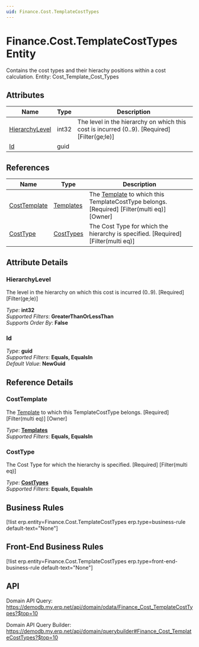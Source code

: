 ```yaml
---
uid: Finance.Cost.TemplateCostTypes
---
```

# Finance.Cost.TemplateCostTypes Entity

Contains the cost types and their hierachy positions within a cost calculation. Entity: Cost_Template_Cost_Types

## Attributes

| Name | Type | Description |
| ---- | ---- | --- |
| [HierarchyLevel](Finance.Cost.TemplateCostTypes.md#hierarchylevel) | int32 | The level in the hierarchy on which this cost is incurred (0..9). [Required] [Filter(ge;le)] 
| [Id](Finance.Cost.TemplateCostTypes.md#id) | guid |  

## References

| Name | Type | Description |
| ---- | ---- | --- |
| [CostTemplate](Finance.Cost.TemplateCostTypes.md#costtemplate) | [Templates](Finance.Cost.Templates.md) | The [Template](Finance.Cost.Templates.md) to which this TemplateCostType belongs. [Required] [Filter(multi eq)] [Owner] |
| [CostType](Finance.Cost.TemplateCostTypes.md#costtype) | [CostTypes](Finance.Cost.CostTypes.md) | The Cost Type for which the hierarchy is specified. [Required] [Filter(multi eq)] |


## Attribute Details

### HierarchyLevel

The level in the hierarchy on which this cost is incurred (0..9). [Required] [Filter(ge;le)]

_Type_: **int32**  
_Supported Filters_: **GreaterThanOrLessThan**  
_Supports Order By_: **False**  

### Id

_Type_: **guid**  
_Supported Filters_: **Equals, EqualsIn**  
_Default Value_: **NewGuid**  


## Reference Details

### CostTemplate

The [Template](Finance.Cost.Templates.md) to which this TemplateCostType belongs. [Required] [Filter(multi eq)] [Owner]

_Type_: **[Templates](Finance.Cost.Templates.md)**  
_Supported Filters_: **Equals, EqualsIn**  

### CostType

The Cost Type for which the hierarchy is specified. [Required] [Filter(multi eq)]

_Type_: **[CostTypes](Finance.Cost.CostTypes.md)**  
_Supported Filters_: **Equals, EqualsIn**  



## Business Rules

[!list erp.entity=Finance.Cost.TemplateCostTypes erp.type=business-rule default-text="None"]

## Front-End Business Rules

[!list erp.entity=Finance.Cost.TemplateCostTypes erp.type=front-end-business-rule default-text="None"]

## API

Domain API Query:
<https://demodb.my.erp.net/api/domain/odata/Finance_Cost_TemplateCostTypes?$top=10>

Domain API Query Builder:
<https://demodb.my.erp.net/api/domain/querybuilder#Finance_Cost_TemplateCostTypes?$top=10>

